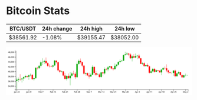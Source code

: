 # Bitcoin Stats

BTC/USDT|24h change|24h high|24h low|
|---|---|---|---|
|$38561.92|-1.08%|$39155.47|$38052.00|

<img src="./chart.svg">
